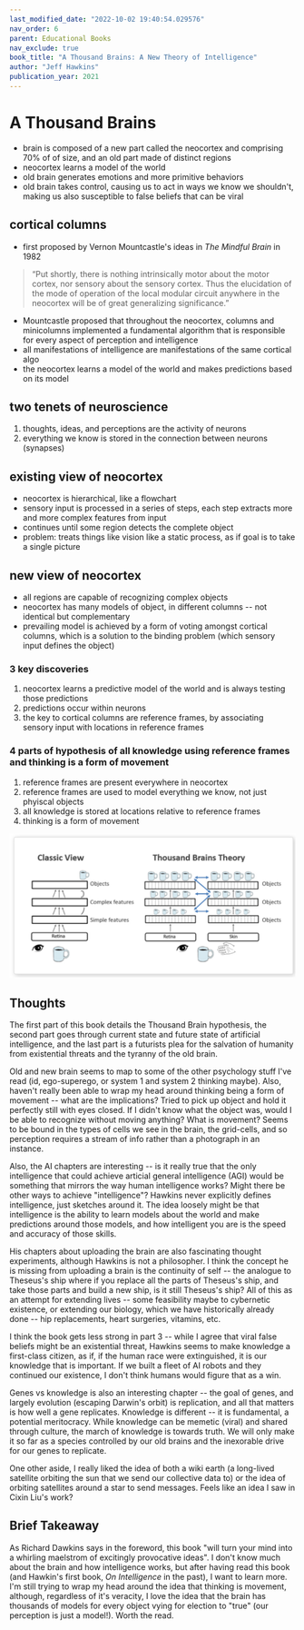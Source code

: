 ```yaml
---
last_modified_date: "2022-10-02 19:40:54.029576"
nav_order: 6
parent: Educational Books
nav_exclude: true
book_title: "A Thousand Brains: A New Theory of Intelligence"
author: "Jeff Hawkins"
publication_year: 2021
---
```

# A Thousand Brains

- brain is composed of a new part called the neocortex and comprising 70% of of size, and an old part made of distinct regions
- neocortex learns a model of the world
- old brain generates emotions and more primitive behaviors
- old brain takes control, causing us to act in ways we know we shouldn't, making us also susceptible to false beliefs that can be viral

## cortical columns
- first proposed by Vernon Mountcastle's ideas in _The Mindful Brain_ in 1982

> “Put shortly, there is nothing intrinsically motor about the motor cortex, nor sensory about the sensory cortex. Thus the elucidation of the mode of operation of the local modular circuit anywhere in the neocortex will be of great generalizing significance.”

- Mountcastle proposed that throughout the neocortex, columns and minicolumns implemented a fundamental algorithm that is responsible for every aspect of perception and intelligence
- all manifestations of intelligence are manifestations of the same cortical algo
- the neocortex learns a model of the world and makes predictions based on its model

## two tenets of neuroscience
1. thoughts, ideas, and perceptions are the activity of neurons
2. everything we know is stored in the connection between neurons (synapses)

## existing view of neocortex
- neocortex is hierarchical, like a flowchart
- sensory input is processed in a series of steps, each step extracts more and more complex features from input
- continues until some region detects the complete object
- problem: treats things like vision like a static process, as if goal is to take a single picture

## new view of neocortex
- all regions are capable of recognizing complex objects
- neocortex has many models of object, in different columns -- not identical but complementary
- prevailing model is achieved by a form of voting amongst cortical columns, which is a solution to the binding problem (which sensory input defines the object)

### 3 key discoveries
1. neocortex learns a predictive model of the world and is always testing those predictions
2. predictions occur within neurons
3. the key to cortical columns are reference frames, by associating sensory input with locations in reference frames

### 4 parts of hypothesis of all knowledge using reference frames and thinking is a form of movement
1. reference frames are present everywhere in neocortex
2. reference frames are used to model everything we know, not just phyiscal objects
3. all knowledge is stored at locations relative to reference frames
4. thinking is a form of movement

<div style="text-align:center">
  <a href="/assets/img/a-thousand-brains/new-and-old-model.png">
    <img src="/assets/img/a-thousand-brains/new-and-old-model.png" alt="">
  </a>
</div>

## Thoughts
The first part of this book details the Thousand Brain hypothesis, the second part goes through current state and future state of artificial intelligence, and the last part is a futurists plea for the salvation of humanity from existential threats and the tyranny of the old brain.

Old and new brain seems to map to some of the other psychology stuff I've read (id, ego-superego, or system 1 and system 2 thinking maybe). Also, haven't really been able to wrap my head around thinking being a form of movement -- what are the implications? Tried to pick up object and hold it perfectly still with eyes closed. If I didn't know what the object was, would I be able to recognize without moving anything? What is movement? Seems to be bound in the types of cells we see in the brain, the grid-cells, and so perception requires a stream of info rather than a photograph in an instance.

Also, the AI chapters are interesting -- is it really true that the only intelligence that could achieve articial general intelligence (AGI) would be something that mirrors the way human intelligence works? Might there be other ways to achieve "intelligence"? Hawkins never explicitly defines intelligence, just sketches around it. The idea loosely might be that intelligence is the ability to learn models about the world and make predictions around those models, and how intelligent you are is the speed and accuracy of those skills.

His chapters about uploading the brain are also fascinating thought experiments, although Hawkins is not a philosopher. I think the concept he is missing from uploading a brain is the continuity of self -- the analogue to Theseus's ship where if you replace all the parts of Theseus's ship, and take those parts and build a new ship, is it still Theseus's ship? All of this as an attempt for extending lives -- some feasibility maybe to cybernetic existence, or extending our biology, which we have historically already done -- hip replacements, heart surgeries, vitamins, etc.

I think the book gets less strong in part 3 -- while I agree that viral false beliefs might be an existential threat, Hawkins seems to make knowledge a first-class citizen, as if, if the human race were extinguished, it is our knowledge that is important. If we built a fleet of AI robots and they continued our existence, I don't think humans would figure that as a win.

Genes vs knowledge is also an interesting chapter -- the goal of genes, and largely evolution (escaping Darwin's orbit) is replication, and all that matters is how well a gene replicates. Knowledge is different -- it is fundamental, a potential meritocracy. While knowledge can be memetic (viral) and shared through culture, the march of knowledge is towards truth. We will only make it so far as a species controlled by our old brains and the inexorable drive for our genes to replicate.

One other aside, I really liked the idea of both a wiki earth (a long-lived satellite orbiting the sun that we send our collective data to) or the idea of orbiting satellites around a star to send messages. Feels like an idea I saw in Cixin Liu's work?

## Brief Takeaway
As Richard Dawkins says in the foreword, this book "will turn your mind into a whirling maelstrom of excitingly provocative ideas". I don't know much about the brain and how intelligence works, but after having read this book (and Hawkin's first book, _On Intelligence_ in the past), I want to learn more. I'm still trying to wrap my head around the idea that thinking is movement, although, regardless of it's veracity, I love the idea that the brain has thousands of models for every object vying for election to "true" (our perception is just a model!). Worth the read.
